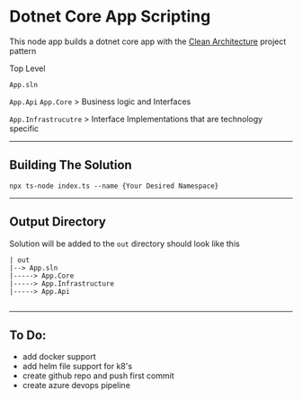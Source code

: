 # Dotnet Core App Scripting 

This node app builds a dotnet core app with the [Clean Architecture](https://github.com/ardalis/CleanArchitecture/tree/master/src)  project pattern

Top Level 

`App.sln`

`App.Api`
`App.Core` > Business logic and Interfaces

`App.Infrastrucutre` > Interface Implementations that are technology specific 


__________

## Building The Solution 
```
npx ts-node index.ts --name {Your Desired Namespace}
```
_______

## Output Directory
Solution will be added to the `out` directory 
should look like this 
```
| out
|--> App.sln
|-----> App.Core
|-----> App.Infrastructure
|-----> App.Api


```
_______

## To Do: 
- add docker support 
- add helm file support for k8's 
- create github repo and push first commit 
- create azure devops pipeline 